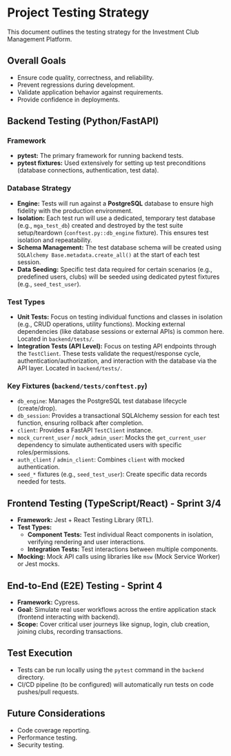# Project Testing Strategy

This document outlines the testing strategy for the Investment Club Management Platform.

## Overall Goals

*   Ensure code quality, correctness, and reliability.
*   Prevent regressions during development.
*   Validate application behavior against requirements.
*   Provide confidence in deployments.

## Backend Testing (Python/FastAPI)

### Framework
*   **pytest:** The primary framework for running backend tests.
*   **pytest fixtures:** Used extensively for setting up test preconditions (database connections, authentication, test data).

### Database Strategy
*   **Engine:** Tests will run against a **PostgreSQL** database to ensure high fidelity with the production environment.
*   **Isolation:** Each test run will use a dedicated, temporary test database (e.g., `mga_test_db`) created and destroyed by the test suite setup/teardown (`conftest.py::db_engine` fixture). This ensures test isolation and repeatability.
*   **Schema Management:** The test database schema will be created using `SQLAlchemy Base.metadata.create_all()` at the start of each test session.
*   **Data Seeding:** Specific test data required for certain scenarios (e.g., predefined users, clubs) will be seeded using dedicated pytest fixtures (e.g., `seed_test_user`).

### Test Types
*   **Unit Tests:** Focus on testing individual functions and classes in isolation (e.g., CRUD operations, utility functions). Mocking external dependencies (like database sessions or external APIs) is common here. Located in `backend/tests/`.
*   **Integration Tests (API Level):** Focus on testing API endpoints through the `TestClient`. These tests validate the request/response cycle, authentication/authorization, and interaction with the database via the API layer. Located in `backend/tests/`.

### Key Fixtures (`backend/tests/conftest.py`)
*   `db_engine`: Manages the PostgreSQL test database lifecycle (create/drop).
*   `db_session`: Provides a transactional SQLAlchemy session for each test function, ensuring rollback after completion.
*   `client`: Provides a FastAPI `TestClient` instance.
*   `mock_current_user` / `mock_admin_user`: Mocks the `get_current_user` dependency to simulate authenticated users with specific roles/permissions.
*   `auth_client` / `admin_client`: Combines `client` with mocked authentication.
*   `seed_*` fixtures (e.g., `seed_test_user`): Create specific data records needed for tests.

## Frontend Testing (TypeScript/React) - Sprint 3/4

*   **Framework:** Jest + React Testing Library (RTL).
*   **Test Types:**
    *   **Component Tests:** Test individual React components in isolation, verifying rendering and user interactions.
    *   **Integration Tests:** Test interactions between multiple components.
*   **Mocking:** Mock API calls using libraries like `msw` (Mock Service Worker) or Jest mocks.

## End-to-End (E2E) Testing - Sprint 4

*   **Framework:** Cypress.
*   **Goal:** Simulate real user workflows across the entire application stack (frontend interacting with backend).
*   **Scope:** Cover critical user journeys like signup, login, club creation, joining clubs, recording transactions.

## Test Execution

*   Tests can be run locally using the `pytest` command in the `backend` directory.
*   CI/CD pipeline (to be configured) will automatically run tests on code pushes/pull requests.

## Future Considerations

*   Code coverage reporting.
*   Performance testing.
*   Security testing.
